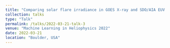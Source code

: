 ```yaml
---
title: "Comparing solar flare irradiance in GOES X-ray and SDO/AIA EUV data via machine learning regression"
collection: talks
type: "Talk"
permalink: /talks/2022-03-21-talk-3
venue: "Machine Learning in Heliophysics 2022"
date: 2022-03-21
location: "Boulder, USA"
---
```





